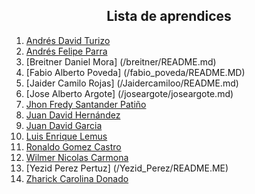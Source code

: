 <h2 align=center>Lista de aprendices</h2>

1. [Andrés David Turizo](/andres_turizo/hojadevida.md)
2. [Andrés Felipe Parra](/andres_parra/hojadevida)
3. [Breitner Daniel Mora] (/breitner/README.md)
4. [Fabio Alberto Poveda] (/fabio_poveda/README.MD)
5. [Jaider Camilo Rojas] (/Jaidercamiloo/README.md)
6. [Jose Alberto Argote] (/joseargote/joseargote.md)
7. [Jhon Fredy Santander Patiño](/jhonSantander/README.md)
8. [Juan David Hernández ](/juan_david_hernandez/hvjuandavid.md)
9. [Juan David Garcia ](/juan_david_garcia/juandavidgarcia.md)
10. [Luis Enrique Lemus](/luis_enrique_lemus/hvluislemus.md)
11. [Ronaldo Gomez Castro](/ronaldo_gomez/hojadedatos.md)
12. [Wilmer Nicolas Carmona](/wilmer_carmona/informacion_basica.md)
13. [Yezid Perez Pertuz] (/Yezid_Perez/README.ME)
14. [Zharick Carolina Donado](/zharick_donado/hojadevida.md)
